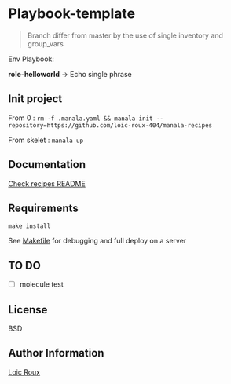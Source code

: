 # Playbook-template
> Branch differ from master by the use of single inventory and group_vars

Env Playbook:

**role-helloworld** &rarr; Echo single phrase

## Init project

From 0 :
`rm -f .manala.yaml && manala init --repository=https://github.com/loic-roux-404/manala-recipes`

From skelet : `manala up`

## Documentation

[Check recipes README](https://github.com/loic-roux-404/manala-recipes/blob/master/README.md)

## Requirements

`make install`

See [Makefile](Makefile) for debugging and full deploy on a server

## TO DO

- [ ] molecule test

## License

BSD

## Author Information

[Loic Roux](https://github.com/loic-roux-404)
